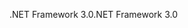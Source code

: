 <span data-ttu-id="2b5cc-101">.NET Framework 3.0</span><span class="sxs-lookup"><span data-stu-id="2b5cc-101">.NET Framework 3.0</span></span>